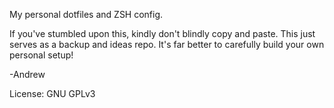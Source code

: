 My personal dotfiles and ZSH config.

If you've stumbled upon this, kindly don't blindly copy and paste.
This just serves as a backup and ideas repo. It's far better to carefully build your own personal setup!

-Andrew

License: GNU GPLv3
